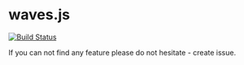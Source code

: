 # waves.js
[![Build Status](https://travis-ci.org/gagarin55/waves.js.svg?branch=master)](https://travis-ci.org/gagarin55/waves.js)


If you can not find any feature please do not hesitate - create issue.